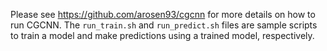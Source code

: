 Please see https://github.com/arosen93/cgcnn for more details on how to run CGCNN. The  `run_train.sh` and `run_predict.sh` files are sample scripts to train a model and make predictions using a trained model, respectively.
